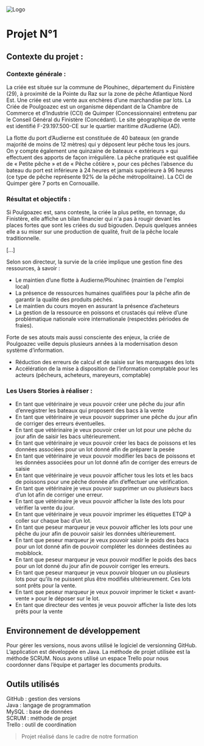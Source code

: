![Logo](https://i.ibb.co/GcKBF8V/Capture-d-cran-2023-11-29-161637.png)

# Projet N°1
## Contexte du projet :

### Contexte générale :

La criée est située sur la commune de Plouhinec, département du Finistère (29), à proximité de la Pointe du Raz sur la zone de pêche Atlantique Nord Est. Une criée est une vente aux enchères d’une marchandise par lots. La Criée de Poulgoazec est un organisme dépendant de la Chambre de Commerce et d’Industrie (CCI) de Quimper (Concessionnaire) entretenu par le Conseil Général du Finistère (Concédant). Le site géographique de vente est identifié F-29.197.500-CE sur le quartier maritime d’Audierne (AD). 

La flotte du port d’Audierne est constituée de 40 bateaux (en grande majorité de moins de 12 mètres) qui y déposent leur pêche tous les jours. On y compte également une quinzaine de bateaux « extérieurs » qui effectuent des apports de façon irrégulière. La pêche pratiquée est qualifiée de « Petite pêche » et de « Pêche côtière », pour ces pêches l’absence du bateau du port est inférieure à 24 heures et jamais supérieure à 96 heures (ce type de pêche représente 92% de la pêche métropolitaine). La CCI de Quimper gère 7 ports en Cornouaille.

### Résultat et objectifs :

Si Poulgoazec est, sans conteste, la criée la plus petite, en tonnage, du Finistère, elle affiche un bilan financier qui n'a pas à rougir
devant les places fortes que sont les criées du sud bigouden. Depuis quelques années elle a su miser sur une production de qualité,
fruit de la pêche locale traditionnelle.

[...]

Selon son directeur, la survie de la criée implique une gestion fine des ressources, à savoir :

- Le maintien d’une flotte à Audierne/Plouhinec (maintien de l'emploi local)
- La présence de ressources humaines qualifiées pour la pêche afin de garantir la qualité des produits péchés.
- Le maintien du cours moyen en assurant la présence d’acheteurs
- La gestion de la ressource en poissons et crustacés qui relève d’une problématique nationale voire internationale (respectdes périodes de fraies).

Forte de ses atouts mais aussi consciente des enjeux, la criée de Poulgoazec veille depuis plusieurs années à la modernisation deson système d’information.

- Réduction des erreurs de calcul et de saisie sur les marquages des lots
- Accélération de la mise à disposition de l’information comptable pour les acteurs (pêcheurs, acheteurs, mareyeurs, comptable)

### Les Users Stories à réaliser :

- En tant que vétérinaire je veux pouvoir créer une pêche du jour afin d’enregistrer les bateaux qui proposent des bacs à la vente
- En tant que vétérinaire je veux pouvoir supprimer une pêche du jour afin de corriger des erreurs éventuelles.
- En tant que vétérinaire je veux pouvoir créer un lot pour une pêche du jour afin de saisir les bacs ultérieurement.
- En tant que vétérinaire je veux pouvoir créer les bacs de poissons et les données associées pour un lot donné afin de préparer la pesée
- En tant que vétérinaire je veux pouvoir modifier les bacs de poissons et les données associées pour un lot donné afin de corriger des erreurs de saisie
- En tant que vétérinaire je veux pouvoir afficher tous les lots et les bacs de poissons pour une pêche donnée afin d’effectuer une vérification.
- En tant que vétérinaire je veux pouvoir supprimer un ou plusieurs bacs d’un lot afin de corriger une erreur.
- En tant que vétérinaire je veux pouvoir afficher la liste des lots pour vérifier la vente du jour.
- En tant que vétérinaire je veux pouvoir imprimer les étiquettes ETQP à coller sur chaque bac d’un lot.
- En tant que peseur marqueur je veux pouvoir afficher les lots pour une pêche du jour afin de pouvoir saisir les données ultérieurement.
- En tant que peseur marqueur je veux pouvoir saisir le poids des bacs pour un lot donné afin de pouvoir compléter les données destinées au mobiblock.
- En tant que peseur marqueur je veux pouvoir modifier le poids des bacs pour un lot donné du jour afin de pouvoir corriger les erreurs.
- En tant que peseur marqueur je veux pouvoir bloquer un ou plusieurs lots pour qu’ils ne puissent plus être modifiés ultérieurement. Ces lots sont prêts pour la vente.
- En tant que peseur marqueur je veux pouvoir imprimer le ticket « avant-vente » pour le déposer sur le lot.
- En tant que directeur des ventes je veux pouvoir afficher la liste des lots prêts pour la vente
  
## Environnement de développement
Pour gérer les versions, nous avons utilisé le logiciel de versionning GitHub. L’application est développée en Java. La méthode de projet
utilisée est la méthode SCRUM. Nous avons utilisé un espace Trello pour nous coordonner dans l’équipe et partager les documents
produits.

## Outils utilisés
GitHub : gestion des versions\
Java : langage de programmation\
MySQL : base de données\
SCRUM : méthode de projet\
Trello : outil de coordination

> Projet réalisé dans le cadre de notre formation
